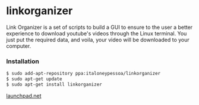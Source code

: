# linkorganizer

Link Organizer is a set of scripts to build a GUI to ensure to the user a better experience to download youtube's videos through the Linux terminal. You just put the required data, and voila, your video will be downloaded to your computer.

### Installation
```sh
$ sudo add-apt-repository ppa:italoneypessoa/linkorganizer
$ sudo apt-get update 
$ sudo apt-get install linkorganizer
```

[launchpad.net](https://launchpad.net/~italoneypessoa/+archive/ubuntu/linkorganizer)

